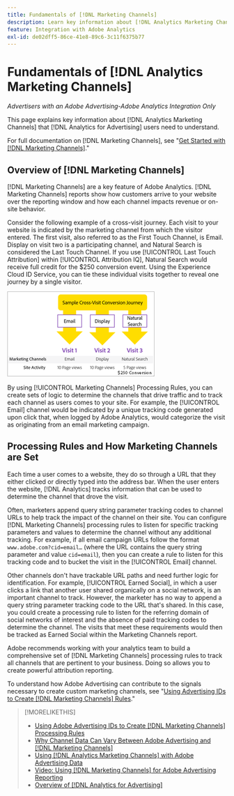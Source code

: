 ```yaml
---
title: Fundamentals of [!DNL Marketing Channels]
description: Learn key information about [!DNL Analytics Marketing Channels] that [!DNL Analytics for Advertising] users should understand.
feature: Integration with Adobe Analytics
exl-id: de02dff5-86ce-41e8-89c6-3c11f6375b77
---
```

# Fundamentals of [!DNL Analytics Marketing Channels]

*Advertisers with an Adobe Advertising-Adobe Analytics Integration Only*

This page explains key information about [!DNL Analytics Marketing Channels] that [!DNL Analytics for Advertising] users need to understand.

For full documentation on [!DNL Marketing Channels], see "[Get Started with [!DNL Marketing Channels]](https://experienceleague.adobe.com/docs/analytics/components/marketing-channels/c-getting-started-mchannel.html)."

## Overview of [!DNL Marketing Channels]

[!DNL Marketing Channels] are a key feature of Adobe Analytics. [!DNL Marketing Channels] reports show how customers arrive to your website over the reporting window and how each channel impacts revenue or on-site behavior.

Consider the following example of a cross-visit journey. Each visit to your website is indicated by the marketing channel from which the visitor entered. The first visit, also referred to as the First Touch Channel, is Email. Display on visit two is a participating channel, and Natural Search is considered the Last Touch Channel. If you use [!UICONTROL Last Touch Attribution] within [!UICONTROL Attribution IQ], Natural Search would receive full credit for the $250 conversion event. Using the Experience Cloud ID Service, you can tie these individual visits together to reveal one journey by a single visitor.

![Example cross-visit conversion journey in Marketing Channels](/help/integrations/assets/a4adc-mc-sample-journey.png)

By using [!UICONTROL Marketing Channels] Processing Rules, you can create sets of logic to determine the channels that drive traffic and to track each channel as users comes to your site. For example, the [!UICONTROL Email] channel would be indicated by a unique tracking code generated upon click that, when logged by Adobe Analytics, would categorize the visit as originating from an email marketing campaign.

## Processing Rules and How Marketing Channels are Set

Each time a user comes to a website, they do so through a URL that they either clicked or directly typed into the address bar. When the user enters the website, [!DNL Analytics] tracks information that can be used to determine the channel that drove the visit.

Often, marketers append query string parameter tracking codes to channel URLs to help track the impact of the channel on their site. You can configure [!DNL Marketing Channels] processing rules to listen for specific tracking parameters and values to determine the channel without any additional tracking. For example, if all email campaign URLs follow the format `www.adobe.com?cid=email…` (where the URL contains the query string parameter and value `cid=email`), then you can create a rule to listen for this tracking code and to bucket the visit in the [!UICONTROL Email] channel.

Other channels don't have trackable URL paths and need further logic for identification. For example, [!UICONTROL Earned Social], in which a user clicks a link that another user shared organically on a social network, is an important channel to track. However, the marketer has no way to append a query string parameter tracking code to the URL that's shared. In this case, you could create a processing rule to listen for the referring domain of social networks of interest and the absence of paid tracking codes to determine the channel. The visits that meet these requirements would then be tracked as Earned Social within the Marketing Channels report.

Adobe recommends working with your analytics team to build a comprehensive set of [!DNL Marketing Channels] processing rules to track all channels that are pertinent to your business. Doing so allows you to create powerful attribution reporting.

To understand how Adobe Advertising can contribute to the signals necessary to create custom marketing channels, see "[Using Advertising IDs to Create [!DNL Marketing Channels] Rules](mc-ids.md)."

>[!MORELIKETHIS]
>
>* [Using Adobe Advertising IDs to Create [!DNL Marketing Channels] Processing Rules](mc-ids.md)
>* [Why Channel Data Can Vary Between Adobe Advertising and [!DNL Marketing Channels]](mc-data-variances.md)
>* [Using [!DNL Analytics Marketing Channels] with Adobe Advertising Data](mc-ac-data.md)
>* [Video: Using [!DNL Marketing Channels] for Adobe Advertising Reporting](https://experienceleague.adobe.com/docs/advertising-learn/tutorials/analytics/analytics-reporting-a4adc.html)
>* [Overview of [!DNL Analytics for Advertising]](/help/integrations/analytics/overview.md)
